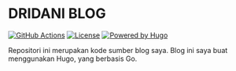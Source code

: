 # DRIDANI BLOG

[![GitHub Actions](https://github.com/dridani/dridani.github.io/actions/workflows/hugo.yml/badge.svg)](https://github.com/dridani/dridani.github.io/actions/workflows/hugo.yml)
[![License](https://img.shields.io/github/license/dridani/dridani.github.io?label=License&style=flat-square)](LICENSE)
[![Powered by Hugo](https://img.shields.io/badge/Hugo-ff4088?logo=hugo&style=flat-square&label=Powered%20by)](https://gohugo.io)

Repositori ini merupakan kode sumber blog saya. Blog ini saya buat menggunakan Hugo, yang berbasis Go.
